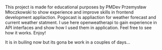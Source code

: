 This project is made for educational purposes by PMDev
Przemysław Młoczkowski to show experience and improve skills in frontend
development appliaction. Pogocast is appliaction for weather forecast
and current weather statment. I use here
openweatherapi
to gain experience in API interfaces and show how I used them in
application. Feel free to see how it works. Enjoy!


It is in builing now but its gona be work in a couples of days...
